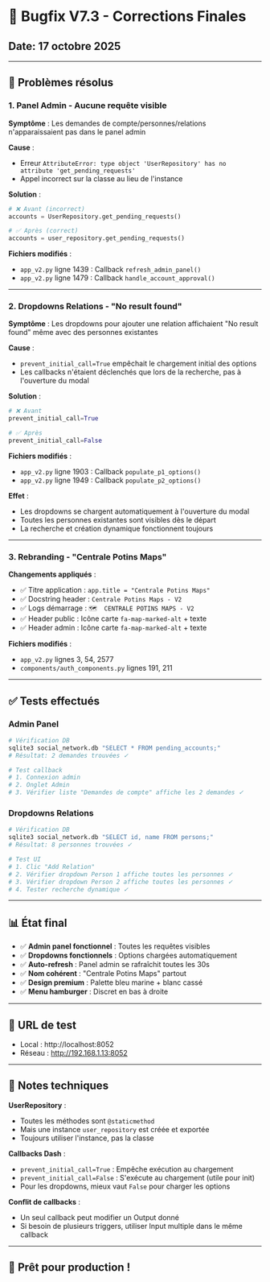 # 🔧 Bugfix V7.3 - Corrections Finales

## Date: 17 octobre 2025

---

## 🐛 Problèmes résolus

### 1. **Panel Admin - Aucune requête visible**

**Symptôme** : Les demandes de compte/personnes/relations n'apparaissaient pas dans le panel admin

**Cause** : 
- Erreur `AttributeError: type object 'UserRepository' has no attribute 'get_pending_requests'`
- Appel incorrect sur la classe au lieu de l'instance

**Solution** :
```python
# ❌ Avant (incorrect)
accounts = UserRepository.get_pending_requests()

# ✅ Après (correct)
accounts = user_repository.get_pending_requests()
```

**Fichiers modifiés** :
- `app_v2.py` ligne 1439 : Callback `refresh_admin_panel()`
- `app_v2.py` ligne 1479 : Callback `handle_account_approval()`

---

### 2. **Dropdowns Relations - "No result found"**

**Symptôme** : Les dropdowns pour ajouter une relation affichaient "No result found" même avec des personnes existantes

**Cause** : 
- `prevent_initial_call=True` empêchait le chargement initial des options
- Les callbacks n'étaient déclenchés que lors de la recherche, pas à l'ouverture du modal

**Solution** :
```python
# ❌ Avant
prevent_initial_call=True

# ✅ Après
prevent_initial_call=False
```

**Fichiers modifiés** :
- `app_v2.py` ligne 1903 : Callback `populate_p1_options()` 
- `app_v2.py` ligne 1949 : Callback `populate_p2_options()`

**Effet** :
- Les dropdowns se chargent automatiquement à l'ouverture du modal
- Toutes les personnes existantes sont visibles dès le départ
- La recherche et création dynamique fonctionnent toujours

---

### 3. **Rebranding - "Centrale Potins Maps"**

**Changements appliqués** :
- ✅ Titre application : `app.title = "Centrale Potins Maps"`
- ✅ Docstring header : `Centrale Potins Maps - V2`
- ✅ Logs démarrage : `🗺️  CENTRALE POTINS MAPS - V2`
- ✅ Header public : Icône carte `fa-map-marked-alt` + texte
- ✅ Header admin : Icône carte `fa-map-marked-alt` + texte

**Fichiers modifiés** :
- `app_v2.py` lignes 3, 54, 2577
- `components/auth_components.py` lignes 191, 211

---

## ✅ Tests effectués

### Admin Panel
```bash
# Vérification DB
sqlite3 social_network.db "SELECT * FROM pending_accounts;"
# Résultat: 2 demandes trouvées ✓

# Test callback
# 1. Connexion admin
# 2. Onglet Admin
# 3. Vérifier liste "Demandes de compte" affiche les 2 demandes ✓
```

### Dropdowns Relations
```bash
# Vérification DB
sqlite3 social_network.db "SELECT id, name FROM persons;"
# Résultat: 8 personnes trouvées ✓

# Test UI
# 1. Clic "Add Relation"
# 2. Vérifier dropdown Person 1 affiche toutes les personnes ✓
# 3. Vérifier dropdown Person 2 affiche toutes les personnes ✓
# 4. Tester recherche dynamique ✓
```

---

## 📊 État final

- ✅ **Admin panel fonctionnel** : Toutes les requêtes visibles
- ✅ **Dropdowns fonctionnels** : Options chargées automatiquement
- ✅ **Auto-refresh** : Panel admin se rafraîchit toutes les 30s
- ✅ **Nom cohérent** : "Centrale Potins Maps" partout
- ✅ **Design premium** : Palette bleu marine + blanc cassé
- ✅ **Menu hamburger** : Discret en bas à droite

---

## 🚀 URL de test

- Local : http://localhost:8052
- Réseau : http://192.168.1.13:8052

---

## 📝 Notes techniques

**UserRepository** :
- Toutes les méthodes sont `@staticmethod`
- Mais une instance `user_repository` est créée et exportée
- Toujours utiliser l'instance, pas la classe

**Callbacks Dash** :
- `prevent_initial_call=True` : Empêche exécution au chargement
- `prevent_initial_call=False` : S'exécute au chargement (utile pour init)
- Pour les dropdowns, mieux vaut `False` pour charger les options

**Conflit de callbacks** :
- Un seul callback peut modifier un Output donné
- Si besoin de plusieurs triggers, utiliser Input multiple dans le même callback

---

## 🎉 Prêt pour production !
